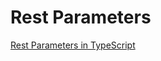 # Rest Parameters

[Rest Parameters in TypeScript](https://www.geeksforgeeks.org/rest-parameters-in-typescript/)